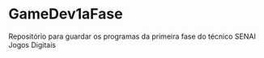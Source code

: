 # GameDev1aFase
Repositório para guardar os programas da primeira fase do técnico SENAI Jogos Digitais

